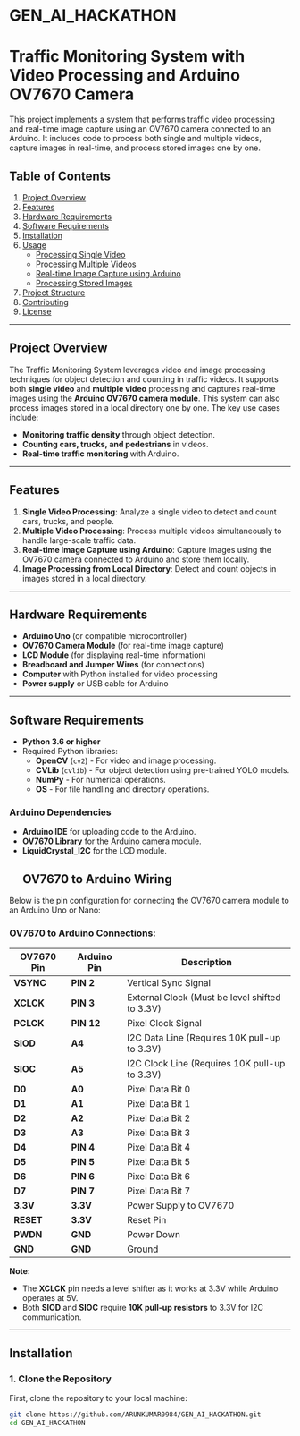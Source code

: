 # GEN_AI_HACKATHON

# Traffic Monitoring System with Video Processing and Arduino OV7670 Camera

This project implements a system that performs traffic video processing and real-time image capture using an OV7670 camera connected to an Arduino. It includes code to process both single and multiple videos, capture images in real-time, and process stored images one by one.

## Table of Contents
1. [Project Overview](#project-overview)
2. [Features](#features)
3. [Hardware Requirements](#hardware-requirements)
4. [Software Requirements](#software-requirements)
5. [Installation](#installation)
6. [Usage](#usage)
    - [Processing Single Video](#processing-single-video)
    - [Processing Multiple Videos](#processing-multiple-videos)
    - [Real-time Image Capture using Arduino](#real-time-image-capture-using-arduino)
    - [Processing Stored Images](#processing-stored-images)
7. [Project Structure](#project-structure)
8. [Contributing](#contributing)
9. [License](#license)

---

## Project Overview

The Traffic Monitoring System leverages video and image processing techniques for object detection and counting in traffic videos. It supports both **single video** and **multiple video** processing and captures real-time images using the **Arduino OV7670 camera module**. This system can also process images stored in a local directory one by one. The key use cases include:
- **Monitoring traffic density** through object detection.
- **Counting cars, trucks, and pedestrians** in videos.
- **Real-time traffic monitoring** with Arduino.

---

## Features

1. **Single Video Processing**: Analyze a single video to detect and count cars, trucks, and people.
2. **Multiple Video Processing**: Process multiple videos simultaneously to handle large-scale traffic data.
3. **Real-time Image Capture using Arduino**: Capture images using the OV7670 camera connected to Arduino and store them locally.
4. **Image Processing from Local Directory**: Detect and count objects in images stored in a local directory.

---

## Hardware Requirements

- **Arduino Uno** (or compatible microcontroller)
- **OV7670 Camera Module** (for real-time image capture)
- **LCD Module** (for displaying real-time information)
- **Breadboard and Jumper Wires** (for connections)
- **Computer** with Python installed for video processing
- **Power supply** or USB cable for Arduino

---

## Software Requirements

- **Python 3.6 or higher**
- Required Python libraries:
  - **OpenCV** (`cv2`) - For video and image processing.
  - **CVLib** (`cvlib`) - For object detection using pre-trained YOLO models.
  - **NumPy** - For numerical operations.
  - **OS** - For file handling and directory operations.

### Arduino Dependencies

- **Arduino IDE** for uploading code to the Arduino.
- **[OV7670 Library](https://github.com/indrekluuk/LiveOV7670)** for the Arduino camera module.
- **LiquidCrystal_I2C** for the LCD module.
  ## OV7670 to Arduino Wiring

Below is the pin configuration for connecting the OV7670 camera module to an Arduino Uno or Nano:

### OV7670 to Arduino Connections:

| **OV7670 Pin** | **Arduino Pin**  | **Description**                                   |
|----------------|------------------|---------------------------------------------------|
| **VSYNC**      | **PIN 2**         | Vertical Sync Signal                              |
| **XCLCK**      | **PIN 3**         | External Clock (Must be level shifted to 3.3V)    |
| **PCLCK**      | **PIN 12**        | Pixel Clock Signal                                |
| **SIOD**       | **A4**            | I2C Data Line (Requires 10K pull-up to 3.3V)      |
| **SIOC**       | **A5**            | I2C Clock Line (Requires 10K pull-up to 3.3V)     |
| **D0**         | **A0**            | Pixel Data Bit 0                                  |
| **D1**         | **A1**            | Pixel Data Bit 1                                  |
| **D2**         | **A2**            | Pixel Data Bit 2                                  |
| **D3**         | **A3**            | Pixel Data Bit 3                                  |
| **D4**         | **PIN 4**         | Pixel Data Bit 4                                  |
| **D5**         | **PIN 5**         | Pixel Data Bit 5                                  |
| **D6**         | **PIN 6**         | Pixel Data Bit 6                                  |
| **D7**         | **PIN 7**         | Pixel Data Bit 7                                  |
| **3.3V**       | **3.3V**          | Power Supply to OV7670                            |
| **RESET**      | **3.3V**          | Reset Pin                                         |
| **PWDN**       | **GND**           | Power Down                                        |
| **GND**        | **GND**           | Ground                                            |

**Note:**
- The **XCLCK** pin needs a level shifter as it works at 3.3V while Arduino operates at 5V.
- Both **SIOD** and **SIOC** require **10K pull-up resistors** to 3.3V for I2C communication.


---

## Installation


### 1. Clone the Repository

First, clone the repository to your local machine:

```bash
git clone https://github.com/ARUNKUMAR0984/GEN_AI_HACKATHON.git
cd GEN_AI_HACKATHON
